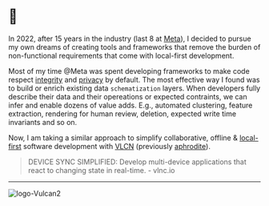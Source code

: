 <!-- ![Matt's Github Stats](https://github-readme-stats.vercel.app/api?username=tantaman&show_icons=true&theme=moltack) -->

# 👋
In 2022, after 15 years in the industry (last 8 at [Meta](meta.com)), I decided to pursue my own dreams of creating tools and frameworks that remove the burden of non-functional requirements that come with local-first development. 

Most of my time @Meta was spent developing frameworks to make code respect [integrity](https://about.fb.com/news/category/integrity-security/) and [privacy](https://about.facebook.com/actions/protecting-privacy-and-security/) by default. The most effective way I found was to build or enrich existing data `schematization` layers. When developers fully describe their data and their opereations or expected contraints, we can infer and enable dozens of value adds. E.g., automated clustering, feature extraction, rendering for human review, deletion, expected write time invariants and so on.

Now, I am taking a similar approach to simplify collaborative, offline & [local-first](https://www.inkandswitch.com/local-first/) software development with [VLCN](https://vlcn.io) (previously [aphrodite](https://aphrodite.sh/)).

> DEVICE SYNC SIMPLIFIED: Develop multi-device applications that react to changing state in real-time. - vlnc.io

---
<!-- 
<p align="center">
 <img src="https://static.wikia.nocookie.net/megaman/images/7/76/MM3-SearchSnake-Art.jpg/revision/latest?cb=20100506170821" />
</p> -->

![logo-Vulcan2](https://user-images.githubusercontent.com/1009003/198502342-baeeeb11-c0ad-4a18-8c68-28fc4573510e.png)
